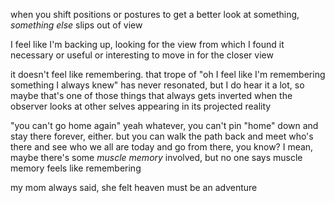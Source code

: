 when you shift positions or postures to get a better look at something, *something else* slips out of view

I feel like I'm backing up, looking for the view from which I found it necessary or useful or interesting to move in for the closer view

it doesn't feel like remembering. that trope of "oh I feel like I'm remembering something I always knew" has never resonated, but I do hear it a lot, so maybe that's one of those things that always gets inverted when the observer looks at other selves appearing in its projected reality

"you can't go home again" yeah whatever, you can't pin "home" down and stay there forever, either. but you can walk the path back and meet who's there and see who we all are today and go from there, you know? I mean, maybe there's some *muscle memory* involved, but no one says muscle memory feels like remembering

my mom always said, she felt heaven must be an adventure
